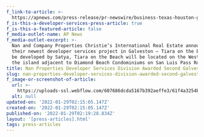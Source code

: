 ```yaml
---
f_link-to-article: >-
  https://apnews.com/press-release/pr-newswire/business-texas-houston-galveston-5b0cd85dea3a19e1a21ff1f5562189a2
f_is-this-a-developer-services-press-article: true
f_is-this-a-featured-article: false
f_media-outlet-name: AP News
f_media-outlet-excerpt: >-
  Nan and Company Properties Christie’s International Real Estate announces
  their newest developer services project in Galveston – Tiara on the Beach. To
  be developed by Satya, Tiara on the Beach will be located on the West End of
  the island adjacent to Diamond Beach Condominiums on San Luis Pass Road
title: Nan Properties Developer Services Division Awarded Second Galveston Project
slug: nan-properties-developer-services-division-awarded-second-galveston-project
f_image-or-screenshot-of-article:
  url: >-
    https://uploads-ssl.webflow.com/607686dcda5167b392aeffe3/61f4a3254b3fe33d7a1a88ce_Screen%20Shot%202022-01-21%20at%2010.17.26%20AM.png
  alt: null
updated-on: '2022-01-29T02:15:05.147Z'
created-on: '2022-01-29T02:15:05.147Z'
published-on: '2022-01-29T02:19:28.834Z'
layout: '[press-articles].html'
tags: press-articles
---
```



